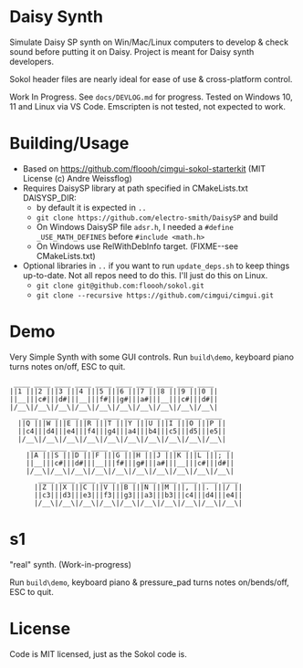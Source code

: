 # Daisy Synth

Simulate Daisy SP synth on Win/Mac/Linux computers to develop & check sound before putting it on Daisy.  Project is meant for Daisy synth developers.

Sokol header files are nearly ideal for ease of use & cross-platform control.

Work In Progress.  See `docs/DEVLOG.md` for progress.  Tested on Windows 10, 11 and Linux via VS Code.  Emscripten is not tested, not expected to work.

# Building/Usage

* Based on https://github.com/floooh/cimgui-sokol-starterkit (MIT License (c) Andre Weissflog)
* Requires DaisySP library at path specified in CMakeLists.txt DAISYSP_DIR:
  * by default it is expected in `..`
  * `git clone https://github.com/electro-smith/DaisySP` and build 
  * On Windows DaisySP file `adsr.h`, I needed a `#define _USE_MATH_DEFINES` before `#include <math.h>`
  * On Windows use RelWithDebInfo target. (FIXME--see CMakeLists.txt)
* Optional libraries in `..` if you want to run `update_deps.sh` to keep things up-to-date.  Not all repos need to do this.  I'll just do this on Linux.
  * `git clone git@github.com:floooh/sokol.git`
  * `git clone --recursive https://github.com/cimgui/cimgui.git`

# Demo

Very Simple Synth with some GUI controls. Run `build\demo`, keyboard piano turns notes on/off, ESC to quit.

```
 ____ ____ ____ ____ ____ ____ ____ ____ ____ ____
||1 |||2 |||3 |||4 |||5 |||6 |||7 |||8 |||9 |||0 ||
||__|||c#|||d#|||__|||f#|||g#|||a#|||__|||c#|||d#||
|/__\|/__\|/__\|/__\|/__\|/__\|/__\|/__\|/__\|/__\|
   ____ ____ ____ ____ ____ ____ ____ ____ ____ ____
  ||Q |||W |||E |||R |||T |||Y |||U |||I |||O |||P ||
  ||c4|||d4|||e4|||f4|||g4|||a4|||b4|||c5|||d5|||e5||
  |/__\|/__\|/__\|/__\|/__\|/__\|/__\|/__\|/__\|/__\|
     ____ ____ ____ ____ ____ ____ ____ ____ ____ ____
    ||A |||S |||D |||F |||G |||H |||J |||K |||L |||; ||
    ||__|||c#|||d#|||__|||f#|||g#|||a#|||__|||c#|||d#||
    |/__\|/__\|/__\|/__\|/__\|/__\|/__\|/__\|/__\|/__\|
       ____ ____ ____ ____ ____ ____ ____ ____ ____ ____
      ||Z |||X |||C |||V |||B |||N |||M |||, |||. |||/ ||
      ||c3|||d3|||e3|||f3|||g3|||a3|||b3|||c4|||d4|||e4||
      |/__\|/__\|/__\|/__\|/__\|/__\|/__\|/__\|/__\|/__\|
```

# s1

"real" synth. (Work-in-progress)

Run `build\demo`, keyboard piano & pressure_pad turns notes on/bends/off, ESC to quit.

# License

Code is MIT licensed, just as the Sokol code is.
